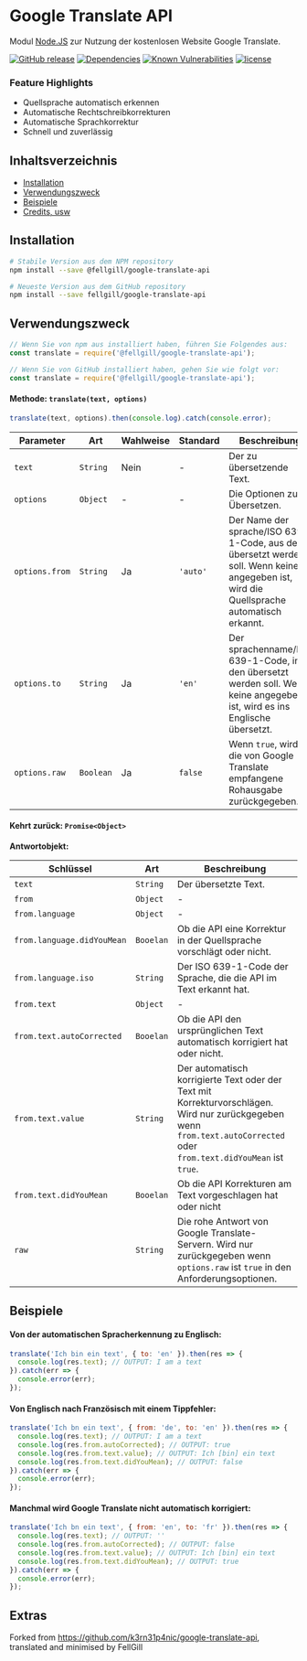 # Google Translate API
Modul [Node.JS](https://nodejs.org) zur Nutzung der kostenlosen Website Google Translate.

[![GitHub release](https://img.shields.io/github/release/FellGill/google-translate-api.svg?style=flat)](https://github.com/FellGill/google-translate-api/releases)
[![Dependencies](https://david-dm.org/FellGill/google-translate-api.svg)](https://david-dm.org/FellGill/google-translate-api)
[![Known Vulnerabilities](https://snyk.io/test/github/FellGill/google-translate-api/badge.svg?targetFile=package.json)](https://snyk.io/test/github/FellGill/google-translate-api?targetFile=package.json)
[![license](https://img.shields.io/github/license/FellGill/google-translate-api.svg)](LICENSE)

### Feature Highlights
* Quellsprache automatisch erkennen
* Automatische Rechtschreibkorrekturen
* Automatische Sprachkorrektur
* Schnell und zuverlässig

## Inhaltsverzeichnis
* [Installation](#installation)
* [Verwendungszweck](#verwendungszweck)
* [Beispiele](#beispiele)
* [Credits, usw](#extras)

## Installation
```bash
# Stabile Version aus dem NPM repository
npm install --save @fellgill/google-translate-api

# Neueste Version aus dem GitHub repository
npm install --save fellgill/google-translate-api
```

## Verwendungszweck
```js
// Wenn Sie von npm aus installiert haben, führen Sie Folgendes aus:
const translate = require('@fellgill/google-translate-api');

// Wenn Sie von GitHub installiert haben, gehen Sie wie folgt vor:
const translate = require('@fellgill/google-translate-api');
```

#### Methode: `translate(text, options)`
```js
translate(text, options).then(console.log).catch(console.error);
```
| Parameter | Art | Wahlweise | Standard | Beschreibung |
|-|-|-|-|-|
| `text` | `String` | Nein | - | Der zu übersetzende Text. |
| `options` | `Object` | - | - | Die Optionen zum Übersetzen. |
| `options.from` | `String` | Ja | `'auto'` | Der Name der sprache/ISO 639-1-Code, aus dem übersetzt werden soll. Wenn keine angegeben ist, wird die Quellsprache automatisch erkannt. |
| `options.to` | `String` | Ja | `'en'` | Der sprachenname/ISO 639-1-Code, in den übersetzt werden soll. Wenn keine angegeben ist, wird es ins Englische übersetzt. |
| `options.raw` | `Boolean` | Ja | `false` | Wenn `true`, wird die von Google Translate empfangene Rohausgabe zurückgegeben. |

#### Kehrt zurück: `Promise<Object>`
**Antwortobjekt:**

| Schlüssel | Art | Beschreibung |
|-|-|-|
| `text` | `String` | Der übersetzte Text. |
| `from` | `Object` | - |
| `from.language` | `Object` | - |
| `from.language.didYouMean` | `Booelan` | Ob die API eine Korrektur in der Quellsprache vorschlägt oder nicht. |
| `from.language.iso` | `String` | Der ISO 639-1-Code der Sprache, die die API im Text erkannt hat. |
| `from.text` | `Object` | - |
| `from.text.autoCorrected` | `Booelan` | Ob die API den ursprünglichen Text automatisch korrigiert hat oder nicht. |
| `from.text.value` | `String` | Der automatisch korrigierte Text oder der Text mit Korrekturvorschlägen. Wird nur zurückgegeben wenn `from.text.autoCorrected` oder `from.text.didYouMean` ist `true`. |
| `from.text.didYouMean` | `Booelan` | Ob die API Korrekturen am Text vorgeschlagen hat oder nicht |
| `raw` | `String` | Die rohe Antwort von Google Translate-Servern. Wird nur zurückgegeben wenn `options.raw` ist `true` in den Anforderungsoptionen. |


## Beispiele
#### Von der automatischen Spracherkennung zu Englisch:
```js
translate('Ich bin ein text', { to: 'en' }).then(res => {
  console.log(res.text); // OUTPUT: I am a text
}).catch(err => {
  console.error(err);
});
```

#### Von Englisch nach Französisch mit einem Tippfehler:
```js
translate('Ich bn ein text', { from: 'de', to: 'en' }).then(res => {
  console.log(res.text); // OUTPUT: I am a text
  console.log(res.from.autoCorrected); // OUTPUT: true
  console.log(res.from.text.value); // OUTPUT: Ich [bin] ein text
  console.log(res.from.text.didYouMean); // OUTPUT: false
}).catch(err => {
  console.error(err);
});
```

#### Manchmal wird Google Translate nicht automatisch korrigiert:
```js
translate('Ich bn ein text', { from: 'en', to: 'fr' }).then(res => {
  console.log(res.text); // OUTPUT: ''
  console.log(res.from.autoCorrected); // OUTPUT: false
  console.log(res.from.text.value); // OUTPUT: Ich [bin] ein text
  console.log(res.from.text.didYouMean); // OUTPUT: true
}).catch(err => {
  console.error(err);
});
```

## Extras

Forked from https://github.com/k3rn31p4nic/google-translate-api, translated and minimised by FellGill
